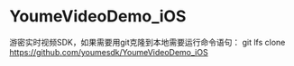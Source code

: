 # YoumeVideoDemo_iOS

游密实时视频SDK，如果需要用git克隆到本地需要运行命令语句：
git lfs clone https://github.com/youmesdk/YoumeVideoDemo_iOS
